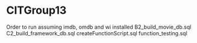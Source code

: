# CITGroup13

Order to run assuming imdb, omdb and wi installed
B2_build_movie_db.sql
C2_build_framework_db.sql
createFunctionScript.sql
function_testing.sql

